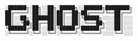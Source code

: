░██████╗░██╗░░██╗░█████╗░░██████╗████████╗
██╔════╝░██║░░██║██╔══██╗██╔════╝╚══██╔══╝
██║░░██╗░███████║██║░░██║╚█████╗░░░░██║░░░
██║░░╚██╗██╔══██║██║░░██║░╚═══██╗░░░██║░░░
╚██████╔╝██║░░██║╚█████╔╝██████╔╝░░░██║░░░
░╚═════╝░╚═╝░░╚═╝░╚════╝░╚═════╝░░░░╚═╝░░░
